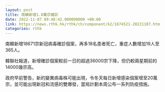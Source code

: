 ```yaml
---
layout: post
title: 南韓新增1.8萬宗確診
date: 2022-11-07 09:48:42.000000000 +08:00
link: https://news.rthk.hk/rthk/ch/component/k2/1674521-20221107.htm
categories: rthk
---
```


南韓新增18671宗新冠病毒確診個案，再多18名患者死亡，重症人數增加19人至365人。

韓聯社報道，新增確診個案較前一日的超過36000宗下降，但仍較兩星期前的14000幾宗高。

政府早前警告，新的變異病毒株可能出現，令冬天每日新增感染個案增至20萬宗，並可能出現新冠和流感的雙爆發，當局計劃本周公布一系列防疫措施。
